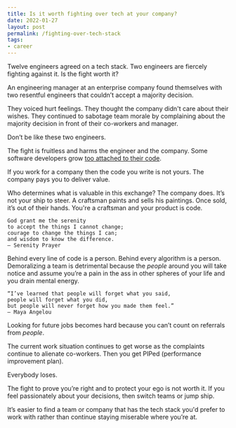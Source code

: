 ```yaml
---
title: Is it worth fighting over tech at your company?
date: 2022-01-27
layout: post
permalink: /fighting-over-tech-stack
tags:
- career
---
```


Twelve engineers agreed on a tech stack. Two engineers are fiercely fighting against it. Is the fight worth it?

An engineering manager at an enterprise company found themselves with two resentful engineers that couldn’t accept a majority decision.

They voiced hurt feelings. 
They thought the company didn't care about their wishes. 
They continued to sabotage team morale by complaining about the majority decision in front of their co-workers and manager.

Don’t be like these two engineers.

The fight is fruitless and harms the engineer and the company. Some software developers grow [too attached to their code](/you-are-not-your-code).

If you work for a company then the code you write is not yours. The company pays you to deliver value.

Who determines what is valuable in this exchange? The company does. 
It’s not your ship to steer. A craftsman paints and sells his paintings. 
Once sold, it’s out of their hands. You're a craftsman and your product is code.

    God grant me the serenity
    to accept the things I cannot change;
    courage to change the things I can;
    and wisdom to know the difference.
    — Serenity Prayer

Behind every line of code is a person. Behind every algorithm is a person. Demoralizing a team is detrimental because the _people_ around you will take notice and assume you’re a pain in the ass in other spheres of your life and you drain mental energy.

    “I’ve learned that people will forget what you said, 
    people will forget what you did, 
    but people will never forget how you made them feel.”
    — Maya Angelou

Looking for future jobs becomes hard because you can’t count on referrals from _people_.

The current work situation continues to get worse as the complaints continue to alienate co-workers. Then you get PIPed (performance improvement plan).

Everybody loses.

The fight to prove you’re right and to protect your ego is not worth it. If you feel passionately about your decisions, then switch teams or jump ship.

It’s easier to find a team or company that has the tech stack you'd prefer to work with rather than continue staying miserable where you’re at.
